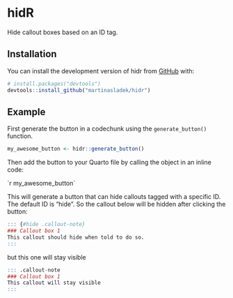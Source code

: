
<!-- README.md is generated from README.Rmd. Please edit that file -->

# hidR

<!-- badges: start -->
<!-- badges: end -->

Hide callout boxes based on an ID tag.

## Installation

You can install the development version of hidr from
[GitHub](https://github.com/) with:

``` r
# install.packages("devtools")
devtools::install_github("martinasladek/hidr")
```

## Example

First generate the button in a codechunk using the `generate_button()`
function.

``` r
my_awesome_button <- hidr::generate_button()
```

Then add the button to your Quarto file by calling the object in an
inline code:

\`r my_awesome_button\`

This will generate a button that can hide callouts tagged with a
specific ID. The default ID is “hide”. So the callout below will be
hidden after clicking the button:

``` r
::: {#hide .callout-note} 
### Callout box 1
This callout should hide when told to do so.
:::
```

but this one will stay visible

``` r
::: .callout-note
### Callout box 1
This callout will stay visible
:::
```
